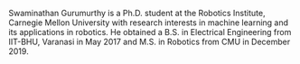 Swaminathan Gurumurthy is a Ph.D. student at the Robotics Institute, 
Carnegie Mellon University with research interests in machine learning and 
its applications in robotics. He obtained a B.S. in Electrical Engineering from 
IIT-BHU, Varanasi in May 2017 and M.S. in Robotics from CMU in December 2019.
